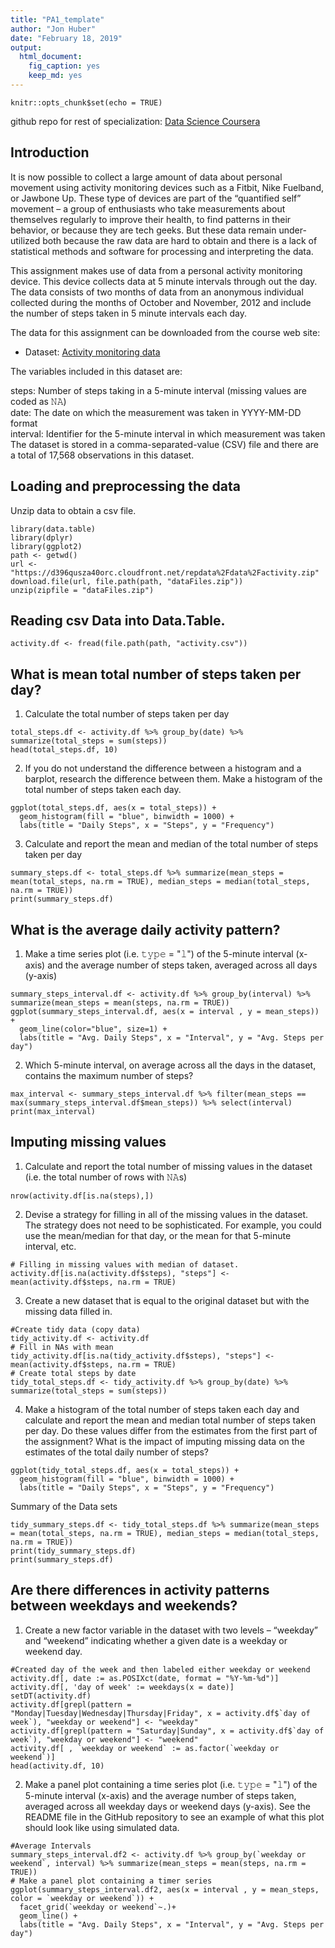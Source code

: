 ```yaml
---
title: "PA1_template"
author: "Jon Huber"
date: "February 18, 2019"
output: 
  html_document: 
    fig_caption: yes
    keep_md: yes
---
```


```{r setup, include=FALSE}
knitr::opts_chunk$set(echo = TRUE)
```


github repo for rest of specialization: [Data Science Coursera](https://github.com/mGalarnyk/datasciencecoursera)

## Introduction
It is now possible to collect a large amount of data about personal movement using activity monitoring devices such as a Fitbit, Nike Fuelband, or Jawbone Up. These type of devices are part of the “quantified self” movement – a group of enthusiasts who take measurements about themselves regularly to improve their health, to find patterns in their behavior, or because they are tech geeks. But these data remain under-utilized both because the raw data are hard to obtain and there is a lack of statistical methods and software for processing and interpreting the data.

This assignment makes use of data from a personal activity monitoring device. This device collects data at 5 minute intervals through out the day. The data consists of two months of data from an anonymous individual collected during the months of October and November, 2012 and include the number of steps taken in 5 minute intervals each day.

The data for this assignment can be downloaded from the course web site:

* Dataset: [Activity monitoring data](https://d396qusza40orc.cloudfront.net/repdata%2Fdata%2Factivity.zip) 

The variables included in this dataset are:

steps: Number of steps taking in a 5-minute interval (missing values are coded as 𝙽𝙰) </br>
date: The date on which the measurement was taken in YYYY-MM-DD format </br>
interval: Identifier for the 5-minute interval in which measurement was taken </br>
The dataset is stored in a comma-separated-value (CSV) file and there are a total of 17,568 observations in this dataset. 

## Loading and preprocessing the data
Unzip data to obtain a csv file.

```{r}
library(data.table)
library(dplyr)
library(ggplot2)
path <- getwd()
url <-  "https://d396qusza40orc.cloudfront.net/repdata%2Fdata%2Factivity.zip"
download.file(url, file.path(path, "dataFiles.zip"))
unzip(zipfile = "dataFiles.zip")
```

## Reading csv Data into Data.Table. 
```{r}
activity.df <- fread(file.path(path, "activity.csv"))
```

## What is mean total number of steps taken per day?

1. Calculate the total number of steps taken per day

```{r}
total_steps.df <- activity.df %>% group_by(date) %>% summarize(total_steps = sum(steps))
head(total_steps.df, 10)
```

2. If you do not understand the difference between a histogram and a barplot, research the difference between them. Make a histogram of the total number of steps taken each day. 

```{r}
ggplot(total_steps.df, aes(x = total_steps)) +
  geom_histogram(fill = "blue", binwidth = 1000) + 
  labs(title = "Daily Steps", x = "Steps", y = "Frequency")
```

3. Calculate and report the mean and median of the total number of steps taken per day
```{r}
summary_steps.df <- total_steps.df %>% summarize(mean_steps = mean(total_steps, na.rm = TRUE), median_steps = median(total_steps, na.rm = TRUE))
print(summary_steps.df)
```

## What is the average daily activity pattern?

1. Make a time series plot (i.e. 𝚝𝚢𝚙𝚎 = "𝚕") of the 5-minute interval (x-axis) and the average number of steps taken, averaged across all days (y-axis)

```{r}
summary_steps_interval.df <- activity.df %>% group_by(interval) %>% summarize(mean_steps = mean(steps, na.rm = TRUE))
ggplot(summary_steps_interval.df, aes(x = interval , y = mean_steps)) + 
  geom_line(color="blue", size=1) + 
  labs(title = "Avg. Daily Steps", x = "Interval", y = "Avg. Steps per day")
```

2. Which 5-minute interval, on average across all the days in the dataset, contains the maximum number of steps?

```{r}
max_interval <- summary_steps_interval.df %>% filter(mean_steps == max(summary_steps_interval.df$mean_steps)) %>% select(interval)
print(max_interval)
```


## Imputing missing values

1. Calculate and report the total number of missing values in the dataset (i.e. the total number of rows with 𝙽𝙰s)

```{r}
nrow(activity.df[is.na(steps),])
```

2. Devise a strategy for filling in all of the missing values in the dataset. The strategy does not need to be sophisticated. For example, you could use the mean/median for that day, or the mean for that 5-minute interval, etc.

```{r}
# Filling in missing values with median of dataset. 
activity.df[is.na(activity.df$steps), "steps"] <- mean(activity.df$steps, na.rm = TRUE)
```

3. Create a new dataset that is equal to the original dataset but with the missing data filled in.

```{r}
#Create tidy data (copy data)
tidy_activity.df <- activity.df
# Fill in NAs with mean
tidy_activity.df[is.na(tidy_activity.df$steps), "steps"] <- mean(activity.df$steps, na.rm = TRUE)
# Create total steps by date
tidy_total_steps.df <- tidy_activity.df %>% group_by(date) %>% summarize(total_steps = sum(steps))
```

4. Make a histogram of the total number of steps taken each day and calculate and report the mean and median total number of steps taken per day. Do these values differ from the estimates from the first part of the assignment? What is the impact of imputing missing data on the estimates of the total daily number of steps?

```{r}
ggplot(tidy_total_steps.df, aes(x = total_steps)) +
  geom_histogram(fill = "blue", binwidth = 1000) + 
  labs(title = "Daily Steps", x = "Steps", y = "Frequency")
```

Summary of the Data sets

```{r}
tidy_summary_steps.df <- tidy_total_steps.df %>% summarize(mean_steps = mean(total_steps, na.rm = TRUE), median_steps = median(total_steps, na.rm = TRUE))
print(tidy_summary_steps.df)
print(summary_steps.df)
```


## Are there differences in activity patterns between weekdays and weekends?

1. Create a new factor variable in the dataset with two levels – “weekday” and “weekend” indicating whether a given date is a weekday or weekend day.

```{r}
#Created day of the week and then labeled either weekday or weekend
activity.df[, date := as.POSIXct(date, format = "%Y-%m-%d")]
activity.df[, 'day of week' := weekdays(x = date)]
setDT(activity.df)
activity.df[grepl(pattern = "Monday|Tuesday|Wednesday|Thursday|Friday", x = activity.df$`day of week`), "weekday or weekend"] <- "weekday"
activity.df[grepl(pattern = "Saturday|Sunday", x = activity.df$`day of week`), "weekday or weekend"] <- "weekend"
activity.df[ , `weekday or weekend` := as.factor(`weekday or weekend`)]
head(activity.df, 10)
```

2. Make a panel plot containing a time series plot (i.e. 𝚝𝚢𝚙𝚎 = "𝚕") of the 5-minute interval (x-axis) and the average number of steps taken, averaged across all weekday days or weekend days (y-axis). See the README file in the GitHub repository to see an example of what this plot should look like using simulated data.

```{r}
#Average Intervals
summary_steps_interval.df2 <- activity.df %>% group_by(`weekday or weekend`, interval) %>% summarize(mean_steps = mean(steps, na.rm = TRUE))
# Make a panel plot containing a timer series
ggplot(summary_steps_interval.df2, aes(x = interval , y = mean_steps, color = `weekday or weekend`)) +
  facet_grid(`weekday or weekend`~.)+
  geom_line() + 
  labs(title = "Avg. Daily Steps", x = "Interval", y = "Avg. Steps per day")
```

